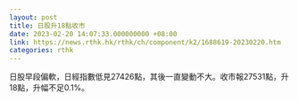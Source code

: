 ```yaml
---
layout: post
title: 日股升18點收市
date: 2023-02-20 14:07:33.000000000 +08:00
link: https://news.rthk.hk/rthk/ch/component/k2/1688619-20230220.htm
categories: rthk
---
```


日股早段偏軟，日經指數低見27426點，其後一直變動不大。收市報27531點，升18點，升幅不足0.1%。
